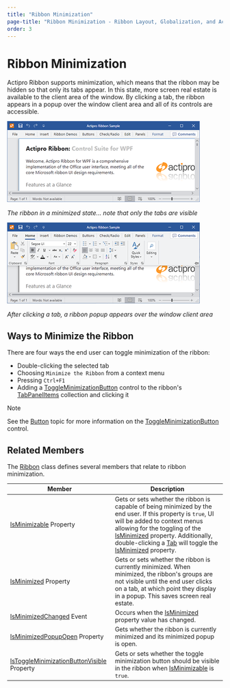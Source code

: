 ```yaml
---
title: "Ribbon Minimization"
page-title: "Ribbon Minimization - Ribbon Layout, Globalization, and Accessibility Features"
order: 3
---
```

# Ribbon Minimization

Actipro Ribbon supports minimization, which means that the ribbon may be hidden so that only its tabs appear.  In this state, more screen real estate is available to the client area of the window.  By clicking a tab, the ribbon appears in a popup over the window client area and all of its controls are accessible.

![Screenshot](../images/ribbon-minimized.png)

*The ribbon in a minimized state... note that only the tabs are visible*

![Screenshot](../images/ribbon-minimized-popup-open.png)

*After clicking a tab, a ribbon popup appears over the window client area*

## Ways to Minimize the Ribbon

There are four ways the end user can toggle minimization of the ribbon:

- Double-clicking the selected tab
- Choosing `Minimize the Ribbon` from a context menu
- Pressing `Ctrl+F1`
- Adding a [ToggleMinimizationButton](xref:ActiproSoftware.Windows.Controls.Ribbon.Controls.ToggleMinimizationButton) control to the ribbon's [TabPanelItems](xref:ActiproSoftware.Windows.Controls.Ribbon.Ribbon.TabPanelItems) collection and clicking it

> [!NOTE]
> See the [Button](../controls/interactive/button.md) topic for more information on the [ToggleMinimizationButton](xref:ActiproSoftware.Windows.Controls.Ribbon.Controls.ToggleMinimizationButton) control.

## Related Members

The [Ribbon](xref:ActiproSoftware.Windows.Controls.Ribbon.Ribbon) class defines several members that relate to ribbon minimization.

| Member | Description |
|-----|-----|
| [IsMinimizable](xref:ActiproSoftware.Windows.Controls.Ribbon.Ribbon.IsMinimizable) Property | Gets or sets whether the ribbon is capable of being minimized by the end user.  If this property is `true`, UI will be added to context menus allowing for the toggling of the [IsMinimized](xref:ActiproSoftware.Windows.Controls.Ribbon.Ribbon.IsMinimized) property.  Additionally, double-clicking a [Tab](../controls/miscellaneous/tab.md) will toggle the [IsMinimized](xref:ActiproSoftware.Windows.Controls.Ribbon.Ribbon.IsMinimized) property. |
| [IsMinimized](xref:ActiproSoftware.Windows.Controls.Ribbon.Ribbon.IsMinimized) Property | Gets or sets whether the ribbon is currently minimized.  When minimized, the ribbon's groups are not visible until the end user clicks on a tab, at which point they display in a popup.  This saves screen real estate. |
| [IsMinimizedChanged](xref:ActiproSoftware.Windows.Controls.Ribbon.Ribbon.IsMinimizedChanged) Event | Occurs when the [IsMinimized](xref:ActiproSoftware.Windows.Controls.Ribbon.Ribbon.IsMinimized) property value has changed. |
| [IsMinimizedPopupOpen](xref:ActiproSoftware.Windows.Controls.Ribbon.Ribbon.IsMinimizedPopupOpen) Property | Gets whether the ribbon is currently minimized and its minimized popup is open. |
| [IsToggleMinimizationButtonVisible](xref:ActiproSoftware.Windows.Controls.Ribbon.Ribbon.IsToggleMinimizationButtonVisible) Property | Gets or sets whether the toggle minimization button should be visible in the ribbon when [IsMinimizable](xref:ActiproSoftware.Windows.Controls.Ribbon.Ribbon.IsMinimizable) is `true`. |
